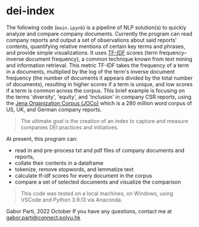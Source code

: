 # dei-index

The following code (`main.ipynb`) is a pipeline of NLP solution(s) to quickly analyze and compare company documents. Currently the program can read company reports and output a set of observations about said reports' contents, quantifying relative mentions of certain key terms and phrases, and provide simple visualizations. It uses [TF-IDF](https://en.wikipedia.org/wiki/Tf%E2%80%93idf) scores (term frequency–inverse document frequency), a common technique known from text mining and information retrieval. This metric TF-IDF takes the frequency of a term in a documents, multiplied by the log of the term's inverse document frequency (the number of documents it appears divided by the total number of documents), resulting in higher scores if a term is unique, and low scores if a term is common across the corpus. This brief example is focusing on the terms 'diversity', 'equity', and 'inclusion' in company CSR reports, using the [Jena Organization Corpus (JOCo)](https://www.orga.uni-jena.de/en/corp) which is a 280 million word corpus of US, UK, and German company reports.

>The ultimate goal is the creation of an index to capture and measure companies DEI practices and initiatives. 

At present, this program can:
* read in and pre-process txt and pdf files of company documents and reports, 
* collate their contents in a dataframe
* tokenize, remove stopwords, and lemmatize text
* calculate tf-idf scores for every document in the corpus
* compare a set of selected documents and visualize the comparison

>This code was tested on a local machines, on Windows, using VSCode and Python 3.9.13 via Anaconda.

Gabor Parti, 2022 October
If you have any questions, contact me at gabor.parti@connect.polyu.hk

<!-- ## Examples

All three examples below show a segment of observations from a 200 million-word corpus of company reports, using TF-IDF (term frequency–inverse document frequency) scores:

### Example 1
* [Company reports of 2011 and their mentions of a few key phrases using TF-IDF scores](https://htmlpreview.github.io/?https://github.com/partigabor/dei-index/blob/master/examples/2011.html)

### Example 2
* [3 companies and their focus on 'diversity' and 'inclusion'](https://htmlpreview.github.io/?https://github.com/partigabor/dei-index/blob/master/examples/dei.html)

### Example 3
* [The two cola companies, and the distribution of key terms' tf-idf scores in their reports over the years](https://htmlpreview.github.io/?https://github.com/partigabor/dei-index/blob/master/examples/cola.html) -->
